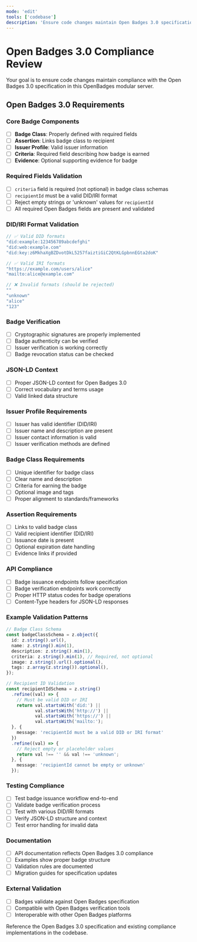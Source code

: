 ```yaml
---
mode: 'edit'
tools: ['codebase']
description: 'Ensure code changes maintain Open Badges 3.0 specification compliance'
---
```


# Open Badges 3.0 Compliance Review

Your goal is to ensure code changes maintain compliance with the Open Badges 3.0 specification in this OpenBadges modular server.

## Open Badges 3.0 Requirements

### Core Badge Components
- [ ] **Badge Class**: Properly defined with required fields
- [ ] **Assertion**: Links badge class to recipient
- [ ] **Issuer Profile**: Valid issuer information
- [ ] **Criteria**: Required field describing how badge is earned
- [ ] **Evidence**: Optional supporting evidence for badge

### Required Fields Validation
- [ ] `criteria` field is required (not optional) in badge class schemas
- [ ] `recipientId` must be a valid DID/IRI format
- [ ] Reject empty strings or 'unknown' values for `recipientId`
- [ ] All required Open Badges fields are present and validated

### DID/IRI Format Validation
```typescript
// ✅ Valid DID formats
"did:example:123456789abcdefghi"
"did:web:example.com"
"did:key:z6MkhaXgBZDvotDkL5257faiztiGiC2QtKLGpbnnEGta2doK"

// ✅ Valid IRI formats
"https://example.com/users/alice"
"mailto:alice@example.com"

// ❌ Invalid formats (should be rejected)
""
"unknown"
"alice"
"123"
```

### Badge Verification
- [ ] Cryptographic signatures are properly implemented
- [ ] Badge authenticity can be verified
- [ ] Issuer verification is working correctly
- [ ] Badge revocation status can be checked

### JSON-LD Context
- [ ] Proper JSON-LD context for Open Badges 3.0
- [ ] Correct vocabulary and terms usage
- [ ] Valid linked data structure

### Issuer Profile Requirements
- [ ] Issuer has valid identifier (DID/IRI)
- [ ] Issuer name and description are present
- [ ] Issuer contact information is valid
- [ ] Issuer verification methods are defined

### Badge Class Requirements
- [ ] Unique identifier for badge class
- [ ] Clear name and description
- [ ] Criteria for earning the badge
- [ ] Optional image and tags
- [ ] Proper alignment to standards/frameworks

### Assertion Requirements
- [ ] Links to valid badge class
- [ ] Valid recipient identifier (DID/IRI)
- [ ] Issuance date is present
- [ ] Optional expiration date handling
- [ ] Evidence links if provided

### API Compliance
- [ ] Badge issuance endpoints follow specification
- [ ] Badge verification endpoints work correctly
- [ ] Proper HTTP status codes for badge operations
- [ ] Content-Type headers for JSON-LD responses

### Example Validation Patterns
```typescript
// Badge Class Schema
const badgeClassSchema = z.object({
  id: z.string().url(),
  name: z.string().min(1),
  description: z.string().min(1),
  criteria: z.string().min(1), // Required, not optional
  image: z.string().url().optional(),
  tags: z.array(z.string()).optional(),
});

// Recipient ID Validation
const recipientIdSchema = z.string()
  .refine((val) => {
    // Must be valid DID or IRI
    return val.startsWith('did:') || 
           val.startsWith('http://') || 
           val.startsWith('https://') ||
           val.startsWith('mailto:');
  }, {
    message: 'recipientId must be a valid DID or IRI format'
  })
  .refine((val) => {
    // Reject empty or placeholder values
    return val !== '' && val !== 'unknown';
  }, {
    message: 'recipientId cannot be empty or unknown'
  });
```

### Testing Compliance
- [ ] Test badge issuance workflow end-to-end
- [ ] Validate badge verification process
- [ ] Test with various DID/IRI formats
- [ ] Verify JSON-LD structure and context
- [ ] Test error handling for invalid data

### Documentation
- [ ] API documentation reflects Open Badges 3.0 compliance
- [ ] Examples show proper badge structure
- [ ] Validation rules are documented
- [ ] Migration guides for specification updates

### External Validation
- [ ] Badges validate against Open Badges specification
- [ ] Compatible with Open Badges verification tools
- [ ] Interoperable with other Open Badges platforms

Reference the Open Badges 3.0 specification and existing compliance implementations in the codebase.
